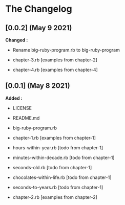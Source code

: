 # The Changelog

## [0.0.2] (May 9 2021)

**Changed :**
- Rename big-ruby-program.rb to big-ruby-program

- chapter-3.rb [examples from chapter-2]
- chapter-4.rb [examples from chapter-4]

## [0.0.1] (May 8 2021)

**Added :**

- LICENSE
- README.md
- big-ruby-program.rb
- chapter-1.rb [examples from chapter-1]
- hours-within-year.rb [todo from chapter-1]
- minutes-within-decade.rb [todo from chapter-1]
- seconds-old.rb [todo from chapter-1]
- chocolates-within-life.rb [todo from chapter-1]
- seconds-to-years.rb [todo from chapter-1]

- chapter-2.rb [examples from chapter-2]

